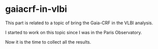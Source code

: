 # gaiacrf-in-vlbi
This part is related to a topic of bring the Gaia-CRF in the VLBI analysis.

I started to work on this topic since I was in the Paris Observatory.

Now it is the time to collect all the results.
